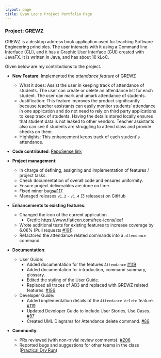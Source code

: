 ```yaml
---
layout: page
title: Evan Loo's Project Portfolio Page
---
```


### Project: GREWZ

GREWZ is a desktop address book application used for teaching Software Engineering principles. The user interacts with it using a Command line Interface (CLI), and it has a Graphic User Interface (GUI) created with JavaFX. It is written in Java, and has about 10 kLoC.

Given below are my contributions to the project.

* **New Feature**: Implemented the *attendance feature* of GREWZ
    * What it does: Assist the user in keeping track of attendance of students. The user can create or delete an attendance list for each student. The user can mark and umark attendance of students.
    * Justification: This feature improves the product significantly because teacher assistants can easily monitor students' attendance in one application and do not need to rely on third party applications to keep track of students. Having the details stored locally ensures that student data is not leaked to other vendors. Teacher assistants also can see if students are struggling to attend class and provide checks on them. 
    * Highlights: This enhancement keeps track of each student's attendance.

* **Code contributed**: [RepoSense link](https://nus-cs2103-ay2223s1.github.io/tp-dashboard/?search=evande1&breakdown=true&sort=groupTitle&sortWithin=title&since=2022-09-16&timeframe=commit&mergegroup=&groupSelect=groupByRepos&checkedFileTypes=docs~functional-code~test-code~other)

* **Project management**:
    * In charge of defining, assigning and implementation of features / project tasks.
    * Check documentation of overall code and ensures uniformity.
    * Ensure project deliverables are done on time.
    * Fixed minor bugs[\#117](https://github.com/AY2223S1-CS2103T-W12-4/tp/pull/117)
    * Managed releases `v1.2` - `v1.4` (3 releases) on GitHub

* **Enhancements to existing features**:
    * Changed the icon of the current application
      * Credit: https://www.flaticon.com/free-icons/leaf
    * Wrote additional tests for existing features to increase coverage by 6.06% (Pull requests [\#191](https://github.com/AY2223S1-CS2103T-W12-4/tp/pull/191))
    * Refactored the attendance related commands into a ```attendance``` command.

* **Documentation**: 
    * User Guide:
        * Added documentation for the features `Attendance` [\#119](https://github.com/AY2223S1-CS2103T-W12-4/tp/pull/119)
        * Added documentation for introduction, command summary, glossary.
        * Edited the styling of the User Guide.
        * Replaced all traces of AB3 and replaced with GREWZ related features. [\#196](https://github.com/AY2223S1-CS2103T-W12-4/tp/pull/196)
    * Developer Guide:
        * Added implementation details of the `Attendance delete` feature. [\#119](https://github.com/AY2223S1-CS2103T-W12-4/tp/pull/119)
        * Updated Developer Guide to include User Stories, Use Cases. [\#87](https://github.com/AY2223S1-CS2103T-W12-4/tp/pull/87)
        * Created UML Diagrams for Attendance delete command. [\#86](https://github.com/AY2223S1-CS2103T-W12-4/tp/pull/86)

* **Community**:
    * PRs reviewed (with non-trivial review comments): [\#206](https://github.com/AY2223S1-CS2103T-W12-4/tp/pull/206)
    * Reported bugs and suggestions for other teams in the class ([Practical Dry Run](https://github.com/Evande1/ped/issues))

